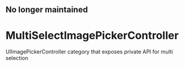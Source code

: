 ## No longer maintained

MultiSelectImagePickerController
================================

UIImagePickerController category that exposes private API for multi selection 
